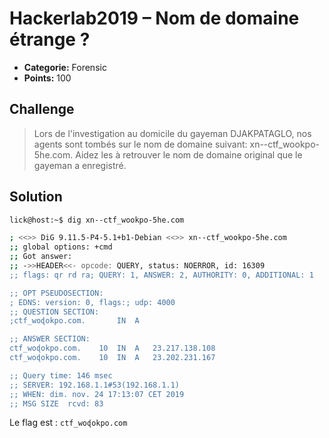# Hackerlab2019 – Nom de domaine étrange ?

* **Categorie:** Forensic
* **Points:** 100

## Challenge
>Lors de l'investigation au domicile du gayeman DJAKPATAGLO, nos agents sont tombés sur le nom de domaine suivant: xn--ctf_wookpo-5he.com. Aidez les à retrouver le nom de domaine original que le gayeman a enregistré.

## Solution
```bash
lick@host:~$ dig xn--ctf_wookpo-5he.com

; <<>> DiG 9.11.5-P4-5.1+b1-Debian <<>> xn--ctf_wookpo-5he.com
;; global options: +cmd
;; Got answer:
;; ->>HEADER<<- opcode: QUERY, status: NOERROR, id: 16309
;; flags: qr rd ra; QUERY: 1, ANSWER: 2, AUTHORITY: 0, ADDITIONAL: 1

;; OPT PSEUDOSECTION:
; EDNS: version: 0, flags:; udp: 4000
;; QUESTION SECTION:
;ctf_woɖokpo.com.		IN	A

;; ANSWER SECTION:
ctf_woɖokpo.com.	10	IN	A	23.217.138.108
ctf_woɖokpo.com.	10	IN	A	23.202.231.167

;; Query time: 146 msec
;; SERVER: 192.168.1.1#53(192.168.1.1)
;; WHEN: dim. nov. 24 17:13:07 CET 2019
;; MSG SIZE  rcvd: 83

```


Le flag est : `ctf_woɖokpo.com`
